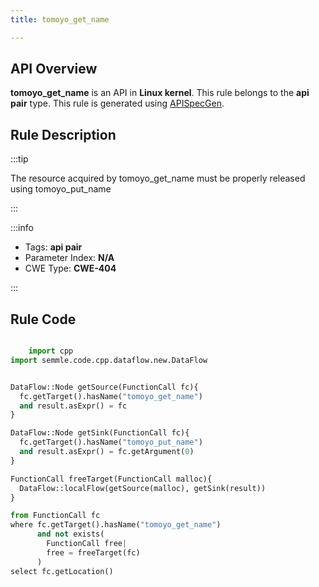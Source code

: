 ```yaml
---
title: tomoyo_get_name

---
```



## API Overview
**tomoyo_get_name** is an API in **Linux kernel**. This rule belongs to the **api pair** type. This rule is generated using [APISpecGen](../../tools/APISpecGen).
## Rule Description

:::tip

The resource acquired by tomoyo_get_name must be properly released using tomoyo_put_name

:::

:::info

- Tags: **api pair**
- Parameter Index: **N/A**
- CWE Type: **CWE-404**

:::

## Rule Code
```python

    import cpp
import semmle.code.cpp.dataflow.new.DataFlow


DataFlow::Node getSource(FunctionCall fc){
  fc.getTarget().hasName("tomoyo_get_name")
  and result.asExpr() = fc
}

DataFlow::Node getSink(FunctionCall fc){
  fc.getTarget().hasName("tomoyo_put_name")
  and result.asExpr() = fc.getArgument(0)
}

FunctionCall freeTarget(FunctionCall malloc){
  DataFlow::localFlow(getSource(malloc), getSink(result))
}

from FunctionCall fc
where fc.getTarget().hasName("tomoyo_get_name")
      and not exists(
        FunctionCall free| 
        free = freeTarget(fc)
      )
select fc.getLocation()

    
```